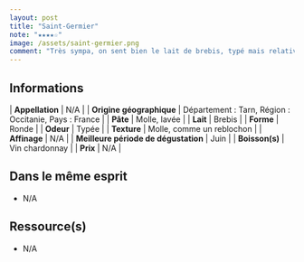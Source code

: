 ```yaml
---
layout: post
title: "Saint-Germier"
note: "★★★★☆"
image: /assets/saint-germier.png
comment: "Très sympa, on sent bien le lait de brebis, typé mais relativement doux en bouche."
---
```


## Informations

| **Appellation** | N/A |
| **Origine géographique** | Département : Tarn, Région : Occitanie, Pays : France   |
| **Pâte** | Molle, lavée |
| **Lait** | Brebis |
| **Forme** | Ronde |
| **Odeur** | Typée |
| **Texture** | Molle, comme un reblochon |
| **Affinage** | N/A |
| **Meilleure période de dégustation** | Juin |
| **Boisson(s)** | Vin chardonnay  |
| **Prix** | N/A |

## Dans le même esprit
* N/A

## Ressource(s)
* N/A